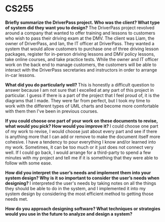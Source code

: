 # CS255

<b> Briefly summarize the DriverPass project. Who was the client? What type of system did they want you to design? </b>
The DriverPass project revolved around a company that wanted to offer training and lessons to customers who wish to pass their driving exam at the DMV. The client was Liam, the owner of DriverPass, and Ian, the IT officer at DriverPass. They wanted a system that would allow customers to purchase one of three driving lesson packages, register for in-person driving lessons and DMV policy lessons, take online courses, and take practice tests. While the owner and IT officer work on the back end to manage customers, the customers will be able to interact with the DriverPass secretaries and instructors in order to arrange in-car lessons.

<b> What did you do particularly well? </b>
This is honestly a difficult question to answer because I am not sure that I excelled at any part of this project in particular. I guess if there is a part of the project that I feel proud of, it is the diagrams that I made. They were far from perfect, but I took my time to work with the different types of UML charts and become more comfortable with them then I've been in previous courses.

<b> If you could choose one part of your work on these documents to revise, what would you pick? How would you improve it? </b>
I could choose one part of my work to revise, I would choose just about every part and see if there is anything more that I can add or remove to make the document itself more cohesive. I have a tendency to pour everything I know and/or learned into my work. Sometimes, it can be too much or it just does not connect very well. If I could go back, I would arrange for a third-party to spend a few minutes with my project and tell me if it is something that they were able to follow with some ease.

<b> How did you interpret the user’s needs and implement them into your system design? Why is it so important to consider the user’s needs when designing? </b>
I interpreted the user's needs by taking notes on all the things they should be able to do in the system, and I implemented it into my system design by considering the most efficient method to getting those needs met. 

<b> How do you approach designing software? What techniques or strategies would you use in the future to analyze and design a system? </b>

